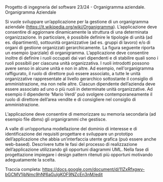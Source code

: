 Progetto di ingegneria del software 23/24 - Organigramma aziendale.
Organigramma Aziendale

Si vuole sviluppare un’applicazione per la gestione di un organigramma aziendale (https://it.wikipedia.org/wiki/Organigramma). L’applicazione deve consentire di aggiornare dinamicamente la struttura di una determinata organizzazione. In particolare, è possibile definire le tipologie di unità (ad es. dipartimenti), sottounità organizzative (ad es. gruppi di lavoro) e/o di organi di gestione organizzati gerarchicamente. La figura seguente riporta un esempio (parziale) di organigramma. 
L’applicazione deve consentire inoltre di definire i ruoli occupati dai vari dipendenti e di stabilire quali sono i ruoli possibili per ciascuna unità organizzativa. I ruoli introdotti possono avere senso in alcune unità e non in altre. Ad esempio, nell'organigramma raffigurato, il ruolo di direttore può essere associato, a tutte le unità organizzative rappresentate al livello gerarchico sottostante  il consiglio di amministrazione, ma non nelle altre. 
Ciascun dipendente dell’azienda deve essere associato ad uno o più ruoli in determinate unità organizzative. Ad esempio il dipendente ‘Mario Verdi’ può svolgere contemporaneamente il ruolo di direttore dell’area vendite e di consigliere nel consiglio di amministrazione. 


 

L’applicazione deve consentire di memorizzare su memoria secondaria (ad esempio file  dbms) gli organigrammi che gestisce.

A valle di un’opportuna modellazione del dominio di interesse e di identificazione dei requisiti progettare e sviluppare un prototipo dell’applicazione che abbia un’interfaccia utente grafica (può essere anche web-based). 
Descrivere tutte le fasi del processo di realizzazione dell’applicazione utilizzando gli opportuni diagrammi UML. Nella fase di progettazione impiegare i design pattern ritenuti più opportuni motivando adeguatamente la scelta. 


Traccia completa: https://docs.google.com/document/d/11ZxRfxgwv-bGCMV1jbNmc9hNf6aGulgKOF9NZcEn3nM/edit
